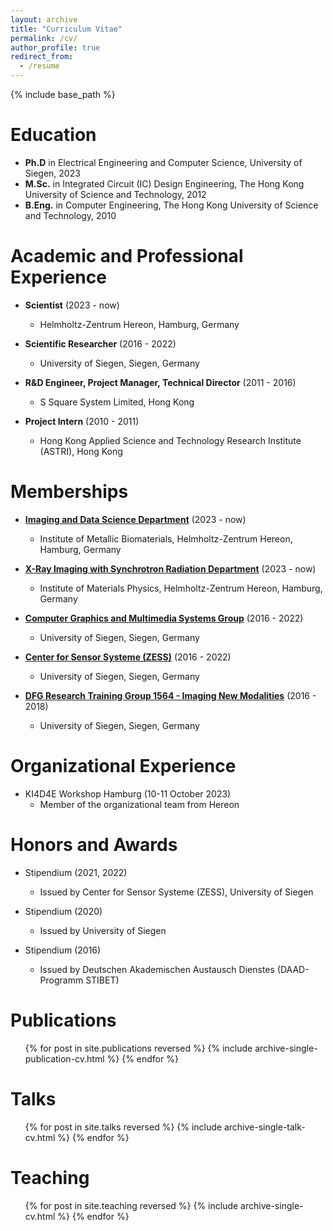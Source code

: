 ```yaml
---
layout: archive
title: "Curriculum Vitae"
permalink: /cv/
author_profile: true
redirect_from:
  - /resume
---
```


{% include base_path %}

Education
======
* **Ph.D** in Electrical Engineering and Computer Science, University of Siegen, 2023
* **M.Sc.** in Integrated Circuit (IC) Design Engineering, The Hong Kong University of Science and Technology, 2012
* **B.Eng.** in Computer Engineering, The Hong Kong University of Science and Technology, 2010

Academic and Professional Experience
======
* **Scientist** (2023 - now)
  * Helmholtz-Zentrum Hereon, Hamburg, Germany

* **Scientific Researcher** (2016 - 2022)
  * University of Siegen, Siegen, Germany

* **R&D Engineer, Project Manager, Technical Director** (2011 - 2016)
  * S Square System Limited, Hong Kong

* **Project Intern** (2010 - 2011)
  * Hong Kong Applied Science and Technology Research Institute (ASTRI), Hong Kong

Memberships
======
* **[Imaging and Data Science Department](https://www.hereon.de/institutes/metallic_biomaterials/imaging_and_data_science/index.php.en)** (2023 - now)
  * Institute of Metallic Biomaterials, Helmholtz-Zentrum Hereon, Hamburg, Germany

* **[X-Ray Imaging with Synchrotron Radiation Department](https://www.hereon.de/institutes/materials_physics/team/index.php.en)** (2023 - now)
  * Institute of Materials Physics, Helmholtz-Zentrum Hereon, Hamburg, Germany

* **[Computer Graphics and Multimedia Systems Group](https://www.cg.informatik.uni-siegen.de/en)** (2016 - 2022)
  * University of Siegen, Siegen, Germany
  
* **[Center for Sensor Systeme (ZESS)](https://www.uni-siegen.de/zess/index.html.en?lang=en)** (2016 - 2022)
  * University of Siegen, Siegen, Germany

* **[DFG Research Training Group 1564 - Imaging New Modalities](http://www.grk1564.uni-siegen.de/en)** (2016 - 2018)
  * University of Siegen, Siegen, Germany

Organizational Experience
======
* KI4D4E Workshop Hamburg (10-11 October 2023)
  * Member of the organizational team from Hereon
  
Honors and Awards
======
* Stipendium (2021, 2022)
  * Issued by Center for Sensor Systeme (ZESS), University of Siegen

* Stipendium (2020)
  * Issued by University of Siegen

* Stipendium (2016)
  * Issued by Deutschen Akademischen Austausch Dienstes (DAAD-Programm STIBET)

Publications
======
  <ul>{% for post in site.publications reversed %}
    {% include archive-single-publication-cv.html %}
  {% endfor %}</ul>
  
Talks
======
  <ul>{% for post in site.talks reversed %}
    {% include archive-single-talk-cv.html  %}
  {% endfor %}</ul>
  
Teaching
======
  <ul>{% for post in site.teaching reversed %}
    {% include archive-single-cv.html %}
  {% endfor %}</ul>
  
